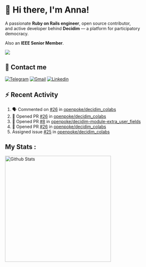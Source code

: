 # 👋 Hi there, I'm Anna!

A passionate **Ruby on Rails engineer**, open source contributor,  
and active developer behind **Decidim** — a platform for participatory democracy. 

Also an **IEEE Senior Member**.

<img src="https://komarev.com/ghpvc/?username=antopalidi&color=blueviolet&style=for-the-badge">

## 📩 Contact me 
[![Telegram](https://img.shields.io/badge/Telegram-2CA5E0?style=for-the-badge&logo=telegram&logoColor=white)](https://t.me/anna_top)
[![Gmail](https://img.shields.io/badge/email-D14836?style=for-the-badge&logo=gmail&logoColor=white)](mailto:topalididev@gmail.com)
[![Linkedin](https://img.shields.io/badge/LinkedIn-0077B5?style=for-the-badge&logo=linkedin&logoColor=white)](https://www.linkedin.com/in/topalidi/)
<!-- [![Codewars](https://img.shields.io/badge/Codewars-B1361E?style=for-the-badge&logo=Codewars&logoColor=white)](https://www.codewars.com/users/antopalidi) -->

## :zap: Recent Activity

<!--START_SECTION:activity-->
1. 🗣 Commented on [#26](https://github.com/openpoke/decidim_colabs/pull/26#issuecomment-3270715936) in [openpoke/decidim_colabs](https://github.com/openpoke/decidim_colabs)
2. 💪 Opened PR [#26](https://github.com/openpoke/decidim_colabs/pull/26) in [openpoke/decidim_colabs](https://github.com/openpoke/decidim_colabs)
3. 💪 Opened PR [#8](https://github.com/openpoke/decidim-module-extra_user_fields/pull/8) in [openpoke/decidim-module-extra_user_fields](https://github.com/openpoke/decidim-module-extra_user_fields)
4. 💪 Opened PR [#26](undefined) in [openpoke/decidim_colabs](https://github.com/openpoke/decidim_colabs)
5.  Assigned issue [#25](https://github.com/openpoke/decidim_colabs/issues/25) in [openpoke/decidim_colabs](https://github.com/openpoke/decidim_colabs)
<!--END_SECTION:activity-->

## My Stats :

<div>
<img align="top" width="350px" alt="Github Stats" src="https://github-readme-stats-git-master-antopalidis-projects.vercel.app/api?username=antopalidi&count_private=true&show_icons=true&hide_border=true&include_all_commits=true&hide_rank=true&show_owner=true" />
<!-- <img align="top" width="350px" alt="activity" src="https://streak-stats.demolab.com?user=antopalidi" /> -->
</div>
<!-- <img align="top" alt="top langs" src="https://github-readme-stats-git-master-antopalidis-projects.vercel.app/api/top-langs/?username=antopalidi&layout=compact" />-->
<!--
**antopalidi/antopalidi** is a ✨ _special_ ✨ repository because its `README.md` (this file) appears on your GitHub profile.
-->
